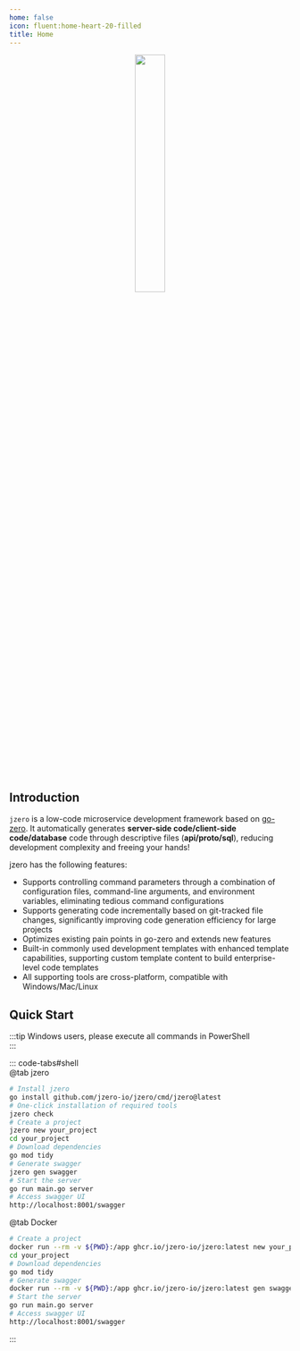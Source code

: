 ```yaml
---
home: false
icon: fluent:home-heart-20-filled
title: Home  
---
```


<div style="text-align: center;">  
  <img src="https://oss.jaronnie.com/jzero.jpg" style="width: 33%;" alt=""/>  
</div>  

## Introduction

`jzero` is a low-code microservice development framework based on [go-zero](https://go-zero.dev). It automatically generates **server-side code/client-side code/database** code through descriptive files (**api/proto/sql**), reducing development complexity and freeing your hands!

jzero has the following features:

* Supports controlling command parameters through a combination of configuration files, command-line arguments, and environment variables, eliminating tedious command configurations
* Supports generating code incrementally based on git-tracked file changes, significantly improving code generation efficiency for large projects
* Optimizes existing pain points in go-zero and extends new features
* Built-in commonly used development templates with enhanced template capabilities, supporting custom template content to build enterprise-level code templates
* All supporting tools are cross-platform, compatible with Windows/Mac/Linux

## Quick Start

:::tip Windows users, please execute all commands in PowerShell  
:::

::: code-tabs#shell  
@tab jzero

```bash  
# Install jzero  
go install github.com/jzero-io/jzero/cmd/jzero@latest  
# One-click installation of required tools  
jzero check
# Create a project
jzero new your_project
cd your_project
# Download dependencies  
go mod tidy  
# Generate swagger  
jzero gen swagger  
# Start the server
go run main.go server  
# Access swagger UI  
http://localhost:8001/swagger  
```

@tab Docker

```bash
# Create a project
docker run --rm -v ${PWD}:/app ghcr.io/jzero-io/jzero:latest new your_project  
cd your_project
# Download dependencies
go mod tidy
# Generate swagger
docker run --rm -v ${PWD}:/app ghcr.io/jzero-io/jzero:latest gen swagger
# Start the server
go run main.go server
# Access swagger UI
http://localhost:8001/swagger  
```
:::